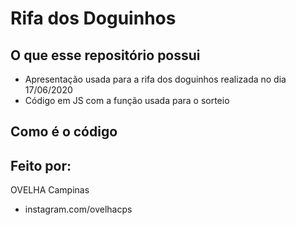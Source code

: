 # Rifa dos Doguinhos

## O que esse repositório possui
- Apresentação usada para a rifa dos doguinhos realizada no dia 17/06/2020
- Código em JS com a função usada para o sorteio

## Como é o código


## Feito por:
OVELHA Campinas
- instagram.com/ovelhacps